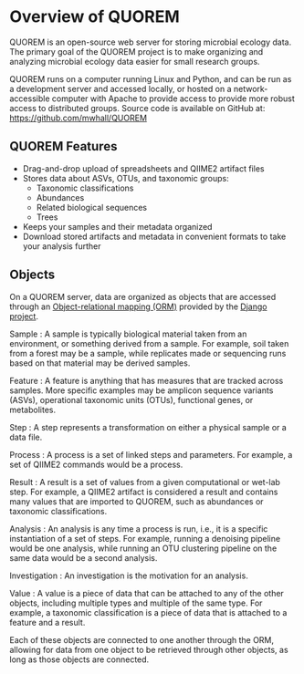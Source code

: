 # Overview of QUOREM

QUOREM is an open-source web server for storing microbial ecology data. The primary goal of the QUOREM project is to make organizing and analyzing microbial ecology data easier for small research groups.


QUOREM runs on a computer running Linux and Python, and can be run as a development server and accessed locally, or hosted on a network-accessible computer with Apache to provide access to provide more robust access to distributed groups. Source code is available on GitHub at: https://github.com/mwhall/QUOREM

## QUOREM Features

- Drag-and-drop upload of spreadsheets and QIIME2 artifact files
- Stores data about ASVs, OTUs, and taxonomic groups:
  - Taxonomic classifications
  - Abundances
  - Related biological sequences
  - Trees
- Keeps your samples and their metadata organized
- Download stored artifacts and metadata in convenient formats to take your analysis further

## Objects

On a QUOREM server, data are organized as objects that are accessed through an [Object-relational mapping (ORM)](https://en.wikipedia.org/wiki/Object%E2%80%93relational_mapping) provided by the [Django project](https://www.djangoproject.com/).

Sample
: A sample is typically biological material taken from an environment, or something derived from a sample.
  For example, soil taken from a forest may be a sample, while replicates made or sequencing runs based on that material may be derived samples.

Feature
: A feature is anything that has measures that are tracked across samples.
  More specific examples may be amplicon sequence variants (ASVs), operational taxonomic units (OTUs), functional genes, or metabolites.

Step
: A step represents a transformation on either a physical sample or a data file.

Process
: A process is a set of linked steps and parameters.
  For example, a set of QIIME2 commands would be a process.

Result
: A result is a set of values from a given computational or wet-lab step.
  For example, a QIIME2 artifact is considered a result and contains many values that are imported to QUOREM, such as abundances or taxonomic classifications.

Analysis
: An analysis is any time a process is run, i.e., it is a specific instantiation of a set of steps.
  For example, running a denoising pipeline would be one analysis, while running an OTU clustering pipeline on the same data would be a second analysis.

Investigation
: An investigation is the motivation for an analysis.

Value
: A value is a piece of data that can be attached to any of the other objects, including multiple types and multiple of the same type.
  For example, a taxonomic classification is a piece of data that is attached to a feature and a result.


Each of these objects are connected to one another through the ORM, allowing for data from one object to be retrieved through other objects, as long as those objects are connected.
